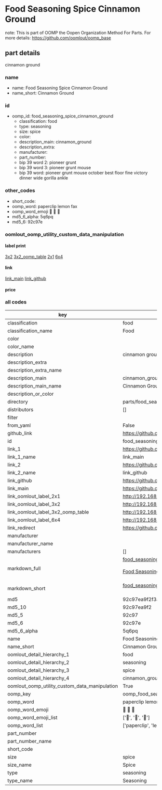 # Food Seasoning Spice Cinnamon Ground  

note: This is part of OOMP the Oopen Organization Method For Parts. For more details: https://github.com/oomlout/oomp_base

##  part details
  



cinnamon ground



### name
* name: Food Seasoning Spice Cinnamon Ground
* name_short: Cinnamon Ground
### id
* oomp_id: food_seasoning_spice_cinnamon_ground
  * classification: food
  * type: seasoning
  * size: spice
  * color: 
  * description_main: cinnamon_ground
  * description_extra: 
  * manufacturer: 
  * part_number: 
  * bip 39 word 2: pioneer grunt
  * bip 39 word 3: pioneer grunt mouse
  * bip 39 word: pioneer grunt mouse october best floor fine victory dinner wide gorilla ankle

### other_codes
* short_code: 
* oomp_word: paperclip lemon fax
* oomp_word_emoji :paperclip: :lemon: :fax:
* md5_6_alpha: 5q6pq
* md5_6: 92c97e






### oomlout_oomp_utility_custom_data_manipulation
#### label print
[3x2](http://192.168.1.245:1112/?label=oomp%205q6pq)
[3x2_oomp_table](http://192.168.1.108:1112/?label=oomp%205q6pq)
[2x1](http://192.168.1.242:1112/?label=oomp%205q6pq)
[6x4](http://192.168.1.55:1112/?label=oomp%205q6pq)    

#### link

[link_main](https://github.com/oomlout/oomlout_oomp_version_1_messy/tree/main/parts/food_seasoning_spice_cinnamon_ground) [link_github](https://github.com/oomlout/oomlout_oomp_version_1_messy/tree/main/parts/food_seasoning_spice_cinnamon_ground)                             

#### price







### all codes 
| key | value |  
| --- | --- |  
| classification | food |  
| classification_name | Food |  
| color |  |  
| color_name |  |  
| description | cinnamon ground |  
| description_extra |  |  
| description_extra_name |  |  
| description_main | cinnamon_ground |  
| description_main_name | Cinnamon Ground |  
| description_or_color |   |  
| directory | parts/food_seasoning_spice_cinnamon_ground |  
| distributors | [] |  
| filter |  |  
| from_yaml | False |  
| github_link | https://github.com/oomlout/oomlout_oomp_part_src/tree/main/parts/food_seasoning_spice_cinnamon_ground |  
| id | food_seasoning_spice_cinnamon_ground |  
| link_1 | https://github.com/oomlout/oomlout_oomp_version_1_messy/tree/main/parts/food_seasoning_spice_cinnamon_ground |  
| link_1_name | link_main |  
| link_2 | https://github.com/oomlout/oomlout_oomp_version_1_messy/tree/main/parts/food_seasoning_spice_cinnamon_ground |  
| link_2_name | link_github |  
| link_github | https://github.com/oomlout/oomlout_oomp_version_1_messy/tree/main/parts/food_seasoning_spice_cinnamon_ground |  
| link_main | https://github.com/oomlout/oomlout_oomp_version_1_messy/tree/main/parts/food_seasoning_spice_cinnamon_ground |  
| link_oomlout_label_2x1 | http://192.168.1.242:1112/?label=oomp%205q6pq |  
| link_oomlout_label_3x2 | http://192.168.1.245:1112/?label=oomp%205q6pq |  
| link_oomlout_label_3x2_oomp_table | http://192.168.1.108:1112/?label=oomp%205q6pq |  
| link_oomlout_label_6x4 | http://192.168.1.55:1112/?label=oomp%205q6pq |  
| link_redirect | https://github.com/oomlout/oomlout_oomp_version_1_messy/tree/main/parts/food_seasoning_spice_cinnamon_ground |  
| manufacturer |  |  
| manufacturer_name |  |  
| manufacturers | [] |  
| markdown_full | [food_seasoning_spice_cinnamon_ground](none)<br>[](none)<br>[Food Seasoning Spice Cinnamon Ground](none)<br><br> |  
| markdown_short | [food_seasoning_spice_cinnamon_ground](none)<br><br> |  
| md5 | 92c97ea9f2f3aad9658aa9912159cd29 |  
| md5_10 | 92c97ea9f2 |  
| md5_5 | 92c97 |  
| md5_6 | 92c97e |  
| md5_6_alpha | 5q6pq |  
| name | Food Seasoning Spice Cinnamon Ground |  
| name_short | Cinnamon Ground |  
| oomlout_detail_hierarchy_1 | food |  
| oomlout_detail_hierarchy_2 | seasoning |  
| oomlout_detail_hierarchy_3 | spice |  
| oomlout_detail_hierarchy_4 | cinnamon_ground |  
| oomlout_oomp_utility_custom_data_manipulation | True |  
| oomp_key | oomp_food_seasoning_spice_cinnamon_ground |  
| oomp_word | paperclip lemon fax |  
| oomp_word_emoji | :paperclip: :lemon: :fax: |  
| oomp_word_emoji_list | [':paperclip:', ':lemon:', ':fax:'] |  
| oomp_word_list | ['paperclip', 'lemon', 'fax'] |  
| part_number |  |  
| part_number_name |  |  
| short_code |  |  
| size | spice |  
| size_name | Spice |  
| type | seasoning |  
| type_name | Seasoning |  
